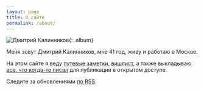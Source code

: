 ```yaml
---
layout: page
title: О сайте
permalink: /about/
---
```


![Дмитрий Калинников](https://sun9-13.userapi.com/impf/c629222/v629222523/70f7/1ERwieqlR_k.jpg?size=2560x1704&quality=96&sign=2fa4990b45900600d53e2501ff30a863&type=album){: .album}

Меня зовут Дмитрий Калинников, мне 41 год, живу и работаю в Москве.

На этом сайте я веду [путевые заметки](/travel), [вишлист](/wishlist), а также выкладываю [все, что когда-то писал](/) для публикации в открытом доступе.

Следите за обновлениями [по RSS<i class="fa fa-rss-square brand-calm inline"></i>](/feed.xml).
